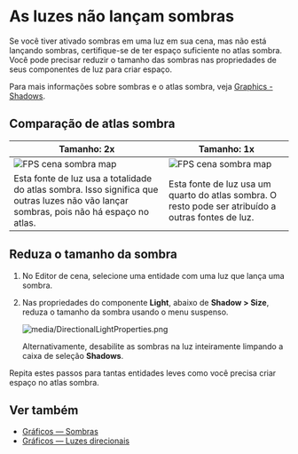 # As luzes não lançam sombras

Se você tiver ativado sombras em uma luz em sua cena, mas não está lançando sombras, certifique-se de ter espaço suficiente no atlas sombra. Você pode precisar reduzir o tamanho das sombras nas propriedades de seus componentes de luz para criar espaço.

Para mais informações sobre sombras e o atlas sombra, veja [Graphics - Shadows](../graphics/lights-and-shadows/shadows.md).

## Comparação de atlas sombra

| Tamanho: 2x | Tamanho: 1x |
| ---------------------------------------------------------------- | -------------------------------------------------------------
| ![FPS cena sombra map](../graphics/lights-and-shadows/media/shadow-atlas-2x.png) | ![FPS cena sombra map](../graphics/lights-and-shadows/media/shadow-atlas-1x.png) |
| Esta fonte de luz usa a totalidade do atlas sombra. Isso significa que outras luzes não vão lançar sombras, pois não há espaço no atlas. | Esta fonte de luz usa um quarto do atlas sombra. O resto pode ser atribuído a outras fontes de luz. |

## Reduza o tamanho da sombra

1. No Editor de cena, selecione uma entidade com uma luz que lança uma sombra.

2. Nas propriedades do componente **Light**, abaixo de **Shadow > Size**, reduza o tamanho da sombra usando o menu suspenso.

   ![media/DirectionalLightProperties.png](../graphics/lights-and-shadows/media/DirectionalLightProperties-size.png)

   Alternativamente, desabilite as sombras na luz inteiramente limpando a caixa de seleção **Shadows**.

Repita estes passos para tantas entidades leves como você precisa criar espaço no atlas sombra.

## Ver também

* [Gráficos — Sombras](../graphics/lights-and-shadows/shadows.md)
* [Gráficos — Luzes direcionais](../graphics/lights-and-shadows/directional-lights.md)